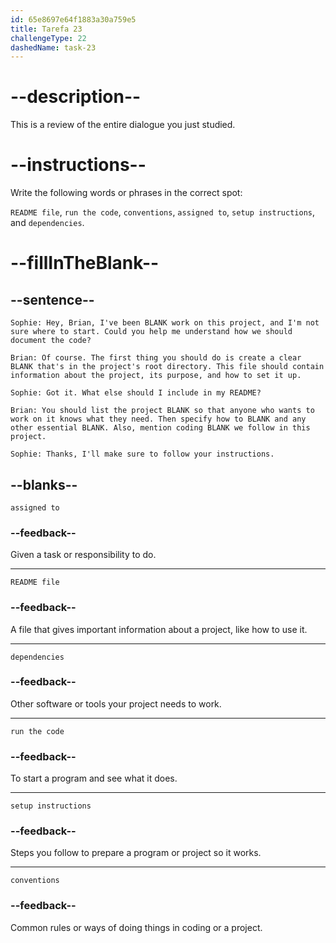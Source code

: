 ```yaml
---
id: 65e8697e64f1883a30a759e5
title: Tarefa 23
challengeType: 22
dashedName: task-23
---
```


<!-- REVIEW -->

# --description--

This is a review of the entire dialogue you just studied.

# --instructions--

Write the following words or phrases in the correct spot:

`README file`, `run the code`, `conventions`, `assigned to`, `setup instructions`, and `dependencies`.

# --fillInTheBlank--

## --sentence--

`Sophie: Hey, Brian, I've been BLANK work on this project, and I'm not sure where to start. Could you help me understand how we should document the code?`

`Brian: Of course. The first thing you should do is create a clear BLANK that's in the project's root directory. This file should contain information about the project, its purpose, and how to set it up.`

`Sophie: Got it. What else should I include in my README?`

`Brian: You should list the project BLANK so that anyone who wants to work on it knows what they need. Then specify how to BLANK and any other essential BLANK. Also, mention coding BLANK we follow in this project.`

`Sophie: Thanks, I'll make sure to follow your instructions.`

## --blanks--

`assigned to`

### --feedback--

Given a task or responsibility to do.

---

`README file`

### --feedback--

A file that gives important information about a project, like how to use it.

---

`dependencies`

### --feedback--

Other software or tools your project needs to work.

---

`run the code`

### --feedback--

To start a program and see what it does.

---

`setup instructions`

### --feedback--

Steps you follow to prepare a program or project so it works.

---

`conventions`

### --feedback--

Common rules or ways of doing things in coding or a project.
